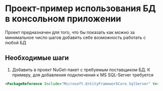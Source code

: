 # Проект-пример использования БД в консольном приложении

Проект предназначен для того, что бы показать как можно за минимальное число шагов добавить себе возможность работать с любой БД

## Необходимые шаги

1. Добавить в проект NuGet-пакет с требуемым поставщиком БД.
К примеру, для добавления подключения к MS SQL-Server требуется
```xml
<PackageReference Include="Microsoft.EntityFrameworkCore.SqlServer" Version="6.0.0" />
```
